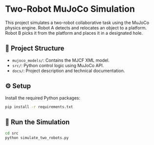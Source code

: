 # Two-Robot MuJoCo Simulation

This project simulates a two-robot collaborative task using the MuJoCo physics engine. Robot A detects and relocates an object to a platform. Robot B picks it from the platform and places it in a designated hole.

## 📁 Project Structure

- `mujoco_models/`: Contains the MJCF XML model.
- `src/`: Python control logic using MuJoCo API.
- `docs/`: Project description and technical documentation.

## ⚙️ Setup

Install the required Python packages:

```bash
pip install -r requirements.txt
```

## 🚀 Run the Simulation

```bash
cd src
python simulate_two_robots.py
```
